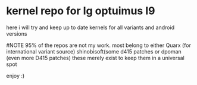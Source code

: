 # kernel repo for lg optuimus l9
here i will try and keep up to date kernels for all variants and android versions

#NOTE
95% of the repos are not my work. most belong to either Quarx (for international variant source) shinobisoft(some d415 patches or dpoman (even more D415 patches) these merely exist to keep them in a universal spot

enjoy :)
